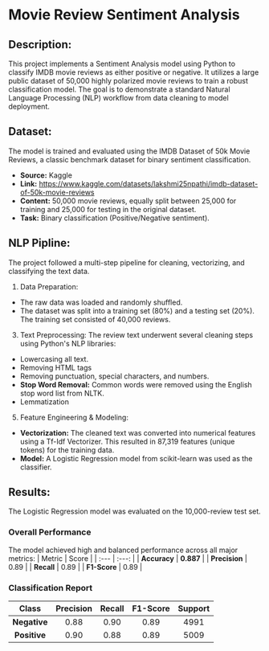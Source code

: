 # Movie Review Sentiment Analysis #
## Description: ##
This project implements a Sentiment Analysis model using Python to classify IMDB movie reviews as either positive or negative. It utilizes a large public dataset of 50,000 highly polarized movie reviews to train a robust classification model. The goal is to demonstrate a standard Natural Language Processing (NLP) workflow from data cleaning to model deployment. 
## Dataset: ##
The model is trained and evaluated using the IMDB Dataset of 50k Movie Reviews, a classic benchmark dataset for binary sentiment classification.
* **Source:** Kaggle
* **Link:** https://www.kaggle.com/datasets/lakshmi25npathi/imdb-dataset-of-50k-movie-reviews
* **Content:** 50,000 movie reviews, equally split between 25,000 for training and 25,000 for testing in the original dataset.
* **Task:** Binary classification (Positive/Negative sentiment).
## NLP Pipline: ##
The project followed a multi-step pipeline for cleaning, vectorizing, and classifying the text data.
1. Data Preparation:
  * The raw data was loaded and randomly shuffled.
  * The dataset was split into a training set (80%) and a testing set (20%). The training set consisted of 40,000 reviews.
3. Text Preprocessing:
The review text underwent several cleaning steps using Python's NLP libraries:
  * Lowercasing all text.
  * Removing HTML tags
  * Removing punctuation, special characters, and numbers.
  * **Stop Word Removal:** Common words were removed using the English stop word list from NLTK.
  * Lemmatization
5. Feature Engineering & Modeling:
  * **Vectorization:** The cleaned text was converted into numerical features using a Tf-Idf Vectorizer. This resulted in 87,319 features (unique tokens) for the training data.
  * **Model:** A Logistic Regression model from scikit-learn was used as the classifier.
## Results: ##
The Logistic Regression model was evaluated on the 10,000-review test set.
### Overall Performance ###
The model achieved high and balanced performance across all major metrics:
| Metric | Score |
| :--- | :---: |
| **Accuracy** | **0.887** |
| **Precision** | 0.89 |
| **Recall** | 0.89 |
| **F1-Score** | 0.89 |

### Classification Report ###
| Class | Precision | Recall | F1-Score | Support |
| :---: | :---: | :---: | :---: | :---: |
| **Negative** | 0.88 | 0.90 | 0.89 | 4991 |
| **Positive** | 0.90 | 0.88 | 0.89 | 5009 |
